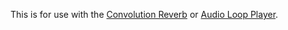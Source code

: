 This is for use with the [Convolution Reverb](/hise-modules/effects/list/convolution.html) or [Audio Loop Player](/hise-modules/sound-generators/list/audiolooper.html).
